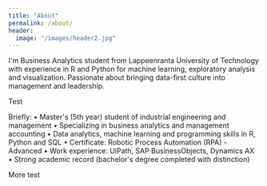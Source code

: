 ```yaml
---
title: "About"
permalink: /about/
header:
  image: "/images/header2.jpg"
---
```


I'm Business Analytics student from Lappeenranta University of Technology with experience in R and Python for machine learning, exploratory analysis and visualization. Passionate about bringing data-first culture into management and leadership.

Test

Briefly:
• Master's (5th year) student of industrial engineering and management
• Specializing in business analytics and management accounting
• Data analytics, machine learning and programming skills in R, Python and SQL
• Certificate: Robotic Process Automation (RPA) - Advanced
• Work experience: UiPath, SAP BusinessObjects, Dynamics AX
• Strong academic record (bachelor's degree completed with distinction)

More test
